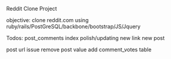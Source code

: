 Reddit Clone Project

objective: clone reddit.com using ruby/rails/PostGreSQL/backbone/bootstrap/JS/Jquery

Todos:
post_comments index polish/updating
new link
new post

post url issue
remove post value
add comment_votes table